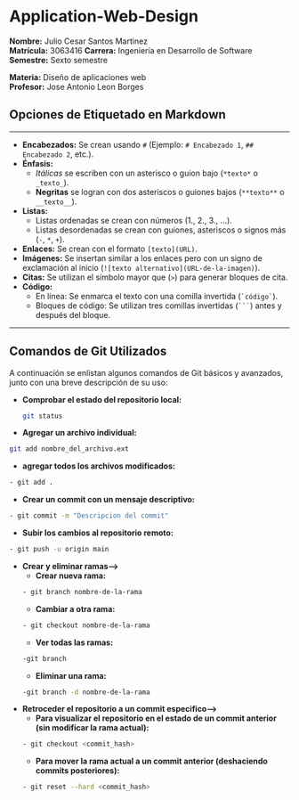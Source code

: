 # Application-Web-Design

**Nombre:** Julio Cesar Santos Martinez  
**Matrícula:** 3063416
**Carrera:** Ingeniería en Desarrollo de Software  
**Semestre:** Sexto semestre 

**Materia:** Diseño de aplicaciones web  
**Profesor:** Jose Antonio Leon Borges

## **Opciones de Etiquetado en Markdown**

---

- **Encabezados:** Se crean usando `#` (Ejemplo: `# Encabezado 1`, `## Encabezado 2`, etc.).
- **Énfasis:** 
  - *Itálicas* se escriben con un asterisco o guion bajo (`*texto*` o `_texto_`).
  - **Negritas** se logran con dos asteriscos o guiones bajos (`**texto**` o `__texto__`).
- **Listas:** 
  - Listas ordenadas se crean con números (1., 2., 3., ...).
  - Listas desordenadas se crean con guiones, asteriscos o signos más (`-`, `*`, `+`).
- **Enlaces:** Se crean con el formato `[texto](URL)`.
- **Imágenes:** Se insertan similar a los enlaces pero con un signo de exclamación al inicio (`![texto alternativo](URL-de-la-imagen)`).
- **Citas:** Se utilizan el símbolo mayor que (`>`) para generar bloques de cita.
- **Código:** 
  - En línea: Se enmarca el texto con una comilla invertida (`` `código` ``).
  - Bloques de código: Se utilizan tres comillas invertidas (```` ``` ````) antes y después del bloque.

---

## Comandos de Git Utilizados

A continuación se enlistan algunos comandos de Git básicos y avanzados, junto con una breve descripción de su uso:

- **Comprobar el estado del repositorio local:**
  ```sh
  git status
  ```

- **Agregar un archivo individual:**
```sh
git add nombre_del_archivo.ext
```

- **agregar todos los archivos modificados:**
```sh
- git add .
```

- **Crear un commit con un mensaje descriptivo:**
```sh
- git commit -m "Descripcion del commit"
```

- **Subir los cambios al repositorio remoto:**
```sh
- git push -u origin main
```
- **Crear y eliminar ramas-->**
    - **Crear nueva rama:**
    ```sh
    - git branch nombre-de-la-rama
    ```
    - **Cambiar a otra rama:**
    ```sh
    - git checkout nombre-de-la-rama
    ```
    - **Ver todas las ramas:**
    ```sh
    -git branch
    ```
    - **Eliminar una rama:**
    ```sh
    -git branch -d nombre-de-la-rama
    ```
- **Retroceder el repositorio a un commit especifico-->**
    - **Para visualizar el repositorio en el estado de un commit anterior (sin modificar la rama actual):**
    ```sh
    - git checkout <commit_hash>
    ```
    - **Para mover la rama actual a un commit anterior (deshaciendo commits posteriores):**
    ```sh
    - git reset --hard <commit_hash>
    ```